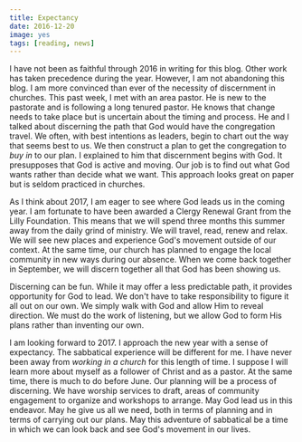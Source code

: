```yaml
---
title: Expectancy
date: 2016-12-20
image: yes
tags: [reading, news]
---
```

 
I have not been as faithful through 2016 in writing for this blog. Other work has taken precedence during the year. However, I am not abandoning this blog. I am more convinced than ever of the necessity of discernment in churches. This past week, I met with an area pastor. He is new to the pastorate and is following a long tenured pastor. He knows that change needs to take place but is uncertain about the timing and process. He and I talked about discerning the path that God would have the congregation travel. We often, with best intentions as leaders, begin to chart out the way that seems best to us. We then construct a plan to get the congregation to *buy in* to our plan. I explained to him that discernment begins with God. It presupposes that God is active and moving. Our job is to find out what God wants rather than decide what we want. This approach looks great on paper but is seldom practiced in churches.

As I think about 2017, I am eager to see where God leads us in the coming year. I am fortunate to have been awarded a Clergy Renewal Grant from the Lilly Foundation. This means that we will spend three months this summer away from the daily grind of ministry. We will travel, read, renew and relax. We will see new places and experience God's movement outside of our context. At the same time, our church has planned to engage the local community in new ways during our absence. When we come back together in September, we will discern together all that God has been showing us. 

Discerning can be fun. While it may offer a less predictable path, it provides opportunity for God to lead. We don't have to take responsibility to figure it all out on our own. We simply walk with God and allow Him to reveal direction. We must do the work of listening, but we allow God to form His plans rather than inventing our own.

I am looking forward to 2017. I approach the new year with a sense of expectancy. The sabbatical experience will be different for me. I have never been away from *working in a church* for this length of time. I suppose I will learn more about myself as a follower of Christ and as a pastor. At the same time, there is much to do before June. Our planning will be a process of discerning. We have worship services to draft, areas of community engagement to organize and workshops to arrange. May God lead us in this endeavor. May he give us all we need, both in terms of planning and in terms of carrying out our plans. May this adventure of sabbatical be a time in which we can look back and see God's movement in our lives.




